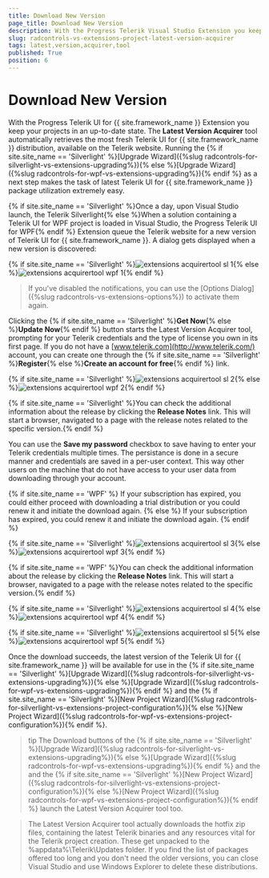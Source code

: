 ```yaml
---
title: Download New Version
page_title: Download New Version
description: With the Progress Telerik Visual Studio Extension you keep your projects in an up-to-date state.
slug: radcontrols-vs-extensions-project-latest-version-acquirer
tags: latest,version,acquirer,tool
published: True
position: 6
---
```


# Download New Version

With the Progress Telerik UI for {{ site.framework_name }} Extension you keep your projects in an up-to-date state. The __Latest Version Acquirer__ tool automatically retrieves the most fresh Telerik UI for {{ site.framework_name }} distribution, available on the Telerik website. Running the {% if site.site_name == 'Silverlight' %}[Upgrade Wizard]({%slug radcontrols-for-silverlight-vs-extensions-upgrading%}){% else %}[Upgrade Wizard]({%slug radcontrols-for-wpf-vs-extensions-upgrading%}){% endif %} as a next step makes the task of latest Telerik UI for {{ site.framework_name }} package utilization extremely easy.

{% if site.site_name == 'Silverlight' %}Once a day, upon Visual Studio launch, the Telerik Silverlight{% else %}When a solution containing a Telerik UI for WPF project is loaded in Visual Studio, the Progress Telerik UI for WPF{% endif %} Extension queue the Telerik website for a new version of Telerik UI for {{ site.framework_name }}. A dialog gets displayed when a new version is discovered:

{% if site.site_name == 'Silverlight' %}![extensions acquirertool sl 1](images/extensions_acquirertool_sl_1.png){% else %}![extensions acquirertool wpf 1](images/extensions_acquirertool_wpf_1.png){% endif %}

>If you've disabled the notifications, you can use the [Options Dialog]({%slug radcontrols-vs-extensions-options%}) to activate them again.

Clicking the {% if site.site_name == 'Silverlight' %}__Get Now__{% else %}__Update Now__{% endif %} button starts the Latest Version Acquirer tool, prompting for your Telerik credentials and the type of license you own in its first page. If you do not have a [www.telerik.com](http://www.telerik.com/) account, you can create one through the {% if site.site_name == 'Silverlight' %}__Register__{% else %}__Create an account for free__{% endif %} link.

{% if site.site_name == 'Silverlight' %}![extensions acquirertool sl 2](images/extensions_acquirertool_sl_2.png){% else %}![extensions acquirertool wpf 2](images/extensions_acquirertool_wpf_2.png){% endif %}

{% if site.site_name == 'Silverlight' %}You can check the additional information about the release by clicking the __Release Notes__ link. This will start a browser, navigated to a page with the release notes related to the specific version.{% endif %}

You can use the __Save my password__ checkbox to save having to enter your Telerik credentials multiple times. The persistance is done in a secure manner and credentials are saved in a per-user context. This way other users on the machine that do not have access to your user data from downloading through your account.

{% if site.site_name == 'WPF' %}
If your subscription has expired, you could either proceed with downloading a trial distribution or you could renew it and initiate the download again.
{% else %}
If your subscription has expired, you could renew it and initiate the download again.
{% endif %}

{% if site.site_name == 'Silverlight' %}![extensions acquirertool sl 3](images/extensions_acquirertool_sl_3.png){% else %}![extensions acquirertool wpf 3](images/extensions_acquirertool_wpf_3.png){% endif %}

{% if site.site_name == 'WPF' %}You can check the additional information about the release by clicking the __Release Notes__ link. This will start a browser, navigated to a page with the release notes related to the specific version.{% endif %}

{% if site.site_name == 'Silverlight' %}![extensions acquirertool sl 4](images/extensions_acquirertool_sl_4.png){% else %}![extensions acquirertool wpf 4](images/extensions_acquirertool_wpf_4.png){% endif %}

{% if site.site_name == 'Silverlight' %}![extensions acquirertool sl 5](images/extensions_acquirertool_sl_5.png){% else %}![extensions acquirertool wpf 5](images/extensions_acquirertool_wpf_5.png){% endif %}

Once the download succeeds, the latest version of the Telerik UI for {{ site.framework_name }} will be available for use in the {% if site.site_name == 'Silverlight' %}[Upgrade Wizard]({%slug radcontrols-for-silverlight-vs-extensions-upgrading%}){% else %}[Upgrade Wizard]({%slug radcontrols-for-wpf-vs-extensions-upgrading%}){% endif %} and the {% if site.site_name == 'Silverlight' %}[New Project Wizard]({%slug radcontrols-for-silverlight-vs-extensions-project-configuration%}){% else %}[New Project Wizard]({%slug radcontrols-for-wpf-vs-extensions-project-configuration%}){% endif %}.

>tip The Download buttons of the {% if site.site_name == 'Silverlight' %}[Upgrade Wizard]({%slug radcontrols-for-silverlight-vs-extensions-upgrading%}){% else %}[Upgrade Wizard]({%slug radcontrols-for-wpf-vs-extensions-upgrading%}){% endif %} and the and the {% if site.site_name == 'Silverlight' %}[New Project Wizard]({%slug radcontrols-for-silverlight-vs-extensions-project-configuration%}){% else %}[New Project Wizard]({%slug radcontrols-for-wpf-vs-extensions-project-configuration%}){% endif %} launch the Latest Version Acquirer tool too.

>The Latest Version Acquirer tool actually downloads the hotfix zip files, containing the latest Telerik binaries and any resources vital for the Telerik project creation. These get unpacked to the %appdata%\Telerik\Updates folder. If you find the list of packages offered too long and you don't need the older versions, you can close Visual Studio and use Windows Explorer to delete these distributions.
